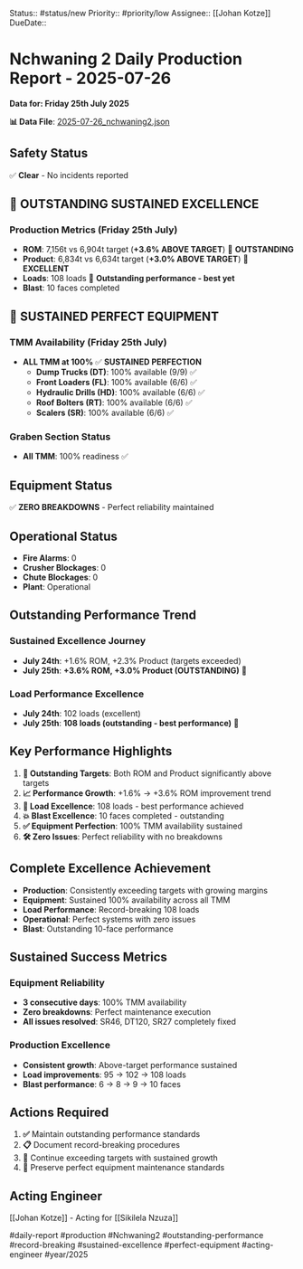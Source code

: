 Status:: #status/new
Priority:: #priority/low
Assignee:: [[Johan Kotze]]
DueDate::

# Nchwaning 2 Daily Production Report - 2025-07-26
**Data for: Friday 25th July 2025**

**📊 Data File**: [2025-07-26_nchwaning2.json](data/2025-07-26_nchwaning2.json)

## Safety Status
✅ **Clear** - No incidents reported

## 🎉 OUTSTANDING SUSTAINED EXCELLENCE

### Production Metrics (Friday 25th July)
- **ROM**: 7,156t vs 6,904t target (**+3.6% ABOVE TARGET**) 🎯 **OUTSTANDING**
- **Product**: 6,834t vs 6,634t target (**+3.0% ABOVE TARGET**) 🎯 **EXCELLENT**
- **Loads**: 108 loads 🎉 **Outstanding performance - best yet**
- **Blast**: 10 faces completed

## 🎯 SUSTAINED PERFECT EQUIPMENT

### TMM Availability (Friday 25th July)
- **ALL TMM at 100%** ✅ **SUSTAINED PERFECTION**
  - **Dump Trucks (DT)**: 100% available (9/9) ✅
  - **Front Loaders (FL)**: 100% available (6/6) ✅
  - **Hydraulic Drills (HD)**: 100% available (6/6) ✅
  - **Roof Bolters (RT)**: 100% available (6/6) ✅
  - **Scalers (SR)**: 100% available (6/6) ✅

### Graben Section Status
- **All TMM**: 100% readiness ✅

## Equipment Status
✅ **ZERO BREAKDOWNS** - Perfect reliability maintained

## Operational Status
- **Fire Alarms**: 0
- **Crusher Blockages**: 0
- **Chute Blockages**: 0
- **Plant**: Operational

## Outstanding Performance Trend
### Sustained Excellence Journey
- **July 24th**: +1.6% ROM, +2.3% Product (targets exceeded)
- **July 25th**: **+3.6% ROM, +3.0% Product (OUTSTANDING)** 🎯

### Load Performance Excellence
- **July 24th**: 102 loads (excellent)
- **July 25th**: **108 loads (outstanding - best performance)** 🎉

## Key Performance Highlights
1. **🎯 Outstanding Targets**: Both ROM and Product significantly above targets
2. **📈 Performance Growth**: +1.6% → +3.6% ROM improvement trend
3. **🎉 Load Excellence**: 108 loads - best performance achieved
4. **💥 Blast Excellence**: 10 faces completed - outstanding
5. **✅ Equipment Perfection**: 100% TMM availability sustained
6. **🛠️ Zero Issues**: Perfect reliability with no breakdowns

## Complete Excellence Achievement
- **Production**: Consistently exceeding targets with growing margins
- **Equipment**: Sustained 100% availability across all TMM
- **Load Performance**: Record-breaking 108 loads
- **Operational**: Perfect systems with zero issues
- **Blast**: Outstanding 10-face performance

## Sustained Success Metrics
### Equipment Reliability
- **3 consecutive days**: 100% TMM availability
- **Zero breakdowns**: Perfect maintenance execution
- **All issues resolved**: SR46, DT120, SR27 completely fixed

### Production Excellence
- **Consistent growth**: Above-target performance sustained
- **Load improvements**: 95 → 102 → 108 loads
- **Blast performance**: 6 → 8 → 9 → 10 faces

## Actions Required
1. **✅** Maintain outstanding performance standards
2. **📋** Document record-breaking procedures
3. **🎯** Continue exceeding targets with sustained growth
4. **🔧** Preserve perfect equipment maintenance standards

## Acting Engineer
[[Johan Kotze]] - Acting for [[Sikilela Nzuza]]

#daily-report #production #Nchwaning2 #outstanding-performance #record-breaking #sustained-excellence #perfect-equipment #acting-engineer #year/2025
